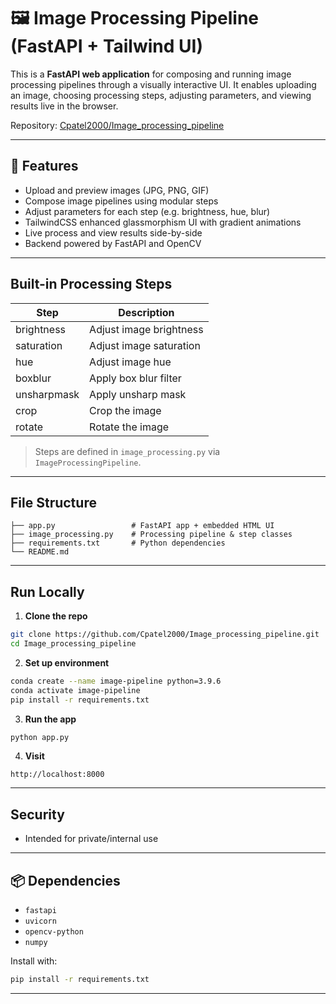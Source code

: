 # 🖼️ Image Processing Pipeline (FastAPI + Tailwind UI)

This is a **FastAPI web application** for composing and running image processing pipelines through a visually interactive UI.
It enables uploading an image, choosing processing steps, adjusting parameters, and viewing results live in the browser.

Repository: [Cpatel2000/Image\_processing\_pipeline](https://github.com/Cpatel2000/GLASS-IMAGING)

---

## 🚀 Features

* Upload and preview images (JPG, PNG, GIF)
* Compose image pipelines using modular steps
* Adjust parameters for each step (e.g. brightness, hue, blur)
* TailwindCSS enhanced glassmorphism UI with gradient animations
* Live process and view results side-by-side
* Backend powered by FastAPI and OpenCV

---

## Built-in Processing Steps

| Step        | Description             |
| ----------- | ----------------------- |
| brightness  | Adjust image brightness |
| saturation  | Adjust image saturation |
| hue         | Adjust image hue        |
| boxblur     | Apply box blur filter   |
| unsharpmask | Apply unsharp mask      |
| crop        | Crop the image          |
| rotate      | Rotate the image        |

> Steps are defined in `image_processing.py` via `ImageProcessingPipeline`.

---

## File Structure

```
├── app.py                 # FastAPI app + embedded HTML UI
├── image_processing.py    # Processing pipeline & step classes
├── requirements.txt       # Python dependencies
└── README.md
```

---

## Run Locally

1. **Clone the repo**

```bash
git clone https://github.com/Cpatel2000/Image_processing_pipeline.git
cd Image_processing_pipeline
```

2. **Set up environment**

```bash
conda create --name image-pipeline python=3.9.6 
conda activate image-pipeline
pip install -r requirements.txt
```

3. **Run the app**

```bash
python app.py
```

4. **Visit**

```
http://localhost:8000
```

---

## Security

* Intended for private/internal use


---

## 📦 Dependencies

* `fastapi`
* `uvicorn`
* `opencv-python`
* `numpy`

Install with:

```bash
pip install -r requirements.txt
```

---


